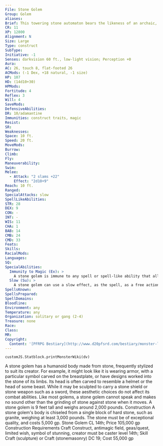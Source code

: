 ```yaml
---
File: Stone Golem
Group: Golem
aliases: 
Brief: This towering stone automaton bears the likeness of an archaic, armored warrior. It moves with ponderous but inexorable steps.
CR: 11
XP: 12800
Alignment: N
Size: Large
Type: construct
SubType: 
Initiative: -1
Senses: darkvision 60 ft., low-light vision; Perception +0
Aura: 
AC: 26, touch 8, flat-footed 26
ACMods: (-1 Dex, +18 natural, -1 size)
HP: 107
HD: (14d10+30)
HPMods: 
Fortitude: 4
Reflex: 3
Will: 4
SaveMods: 
DefensiveAbilities: 
DR: 10/adamantine
Immunities: construct traits, magic
Resist: 
SR: 
Weaknesses: 
Space: 10 ft.
Speed: 20 ft.
MoveMods: 
Burrow: 
Climb: 
Fly: 
Maneuverability: 
Swim: 
Melee: 
  - Attack: "2 slams +22"
    Effect: "2d10+9"
Reach: 10 ft.
Ranged: 
SpecialAttacks: slow
SpellLikeAbilities: 
STR: 28
DEX: 9
CON: -
INT: -
WIS: 11
CHA: 1
BAB: 14
CMB: 24
CMD: 33
Feats: 
Skills: 
RacialMods: 
Languages: 
SQ: 
SpecialAbilities:
  Immunity to Magic (Ex): >
    A stone golem is immune to any spell or spell-like ability that allows spell resistance. In addition, certain spells and effects function differently against the creature, as noted below.  • A transmute rock to mud spell slows a stone golem (as the slow spell) for 2d6 rounds, with no saving throw, while transmute mud to rock heals all of its lost hit points.  • A stone to flesh spell does not actually change the golem's structure but negates its damage reduction and immunity to magic for 1 full round.
  Slow (Su): >
    A stone golem can use a slow effect, as the spell, as a free action once every 2 rounds. The effect has a range of 10 feet in a burst centered on the golem and a duration of 7 rounds, requiring a DC 17 Will save to negate. The save DC is Constitution-based.
SpellsKnown: 
SpellsPrepared: 
SpellDomains: 
Bloodline: 
Environment: any
Temperature: any
Organization: solitary or gang (2-4)
Treasure: none
Race: 
Class: 
MR: 
Copyright:
  Content: '[PFRPG Bestiary](http://www.d20pfsrd.com/bestiary/monster-listings/constructs/golem/stone-golem)'
---
```

```dataviewjs
customJS.Statblock.printMonsterWiki(dv)
```
A stone golem has a humanoid body made from stone, frequently stylized to suit its creator. For example, it might look like it is wearing armor, with a particular symbol carved on the breastplate, or have designs worked into the stone of its limbs. Its head is often carved to resemble a helmet or the head of some beast. While it may be sculpted to carry a stone shield or stone weapon such as a sword, these aesthetic choices do not affect its combat abilities.  Like most golems, a stone golem cannot speak and makes no sound other than the grinding of stone against stone when it moves. A stone golem is 9 feet tall and weighs around 2,000 pounds.  Construction A stone golem's body is chiseled from a single block of hard stone, such as granite, weighing at least 3,000 pounds. The stone must be of exceptional quality, and costs 5,000 gp.  Stone Golem CL 14th; Price 105,000 gp Construction Requirements Craft Construct, antimagic field, geas/quest, limited wish, symbol of stunning, creator must be caster level 14th; Skill Craft (sculpture) or Craft (stonemasonry) DC 19; Cost 55,000 gp
